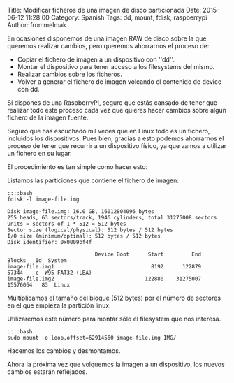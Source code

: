 Title: Modificar ficheros de una imagen de disco particionada
Date: 2015-06-12 11:28:00
Category: Spanish 
Tags: dd, mount, fdisk, raspberrypi 
Author: frommelmak

En ocasiones disponemos de una imagen RAW de disco sobre la que queremos realizar cambios, pero queremos ahorrarnos el proceso de: 

  - Copiar el fichero de imagen a un dispositivo con ''dd''.
  - Montar el dispositivo para tener acceso a los filesystems del mismo.
  - Realizar cambios sobre los ficheros.
  - Volver a generar el fichero de imagen volcando el contenido de device con dd.

Si dispones de una RaspberryPi, seguro que estás cansado de tener que realizar todo este proceso cada vez que quieres hacer cambios sobre algun fichero de la imagen fuente. 

Seguro que has escuchado mil veces que en Linux todo es un fichero, incluidos los dispositivos. Pues bien, gracias a esto podemos ahorrarnos el proceso de tener que recurrir a un dispositivo físico, ya que vamos a utilizar un fichero en su lugar.

El procedimiento es tan simple como hacer esto:

Listamos las particiones que contiene el fichero de imagen:

    ::::bash
    fdisk -l image-file.img

    Disk image-file.img: 16.0 GB, 16012804096 bytes
    255 heads, 63 sectors/track, 1946 cylinders, total 31275008 sectors
    Units = sectors of 1 * 512 = 512 bytes
    Sector size (logical/physical): 512 bytes / 512 bytes
    I/O size (minimum/optimal): 512 bytes / 512 bytes
    Disk identifier: 0x0009bf4f

                                Device Boot      Start         End      Blocks   Id  System
    image-file.img1                               8192      122879       57344    c  W95 FAT32 (LBA)
    image-file.img2                             122880    31275007    15576064   83  Linux


Multiplicamos el tamaño del bloque (512 bytes) por el número de sectores en el que empieza la partición linux.

Utilizaremos este número para montar sólo el filesystem que nos interesa.

    ::::bash
    sudo mount -o loop,offset=62914560 image-file.img IMG/

Hacemos los cambios y desmontamos.

Ahora la próxima vez que volquemos la imagen a un dispositivo, los nuevos cambios estarán reflejados.

